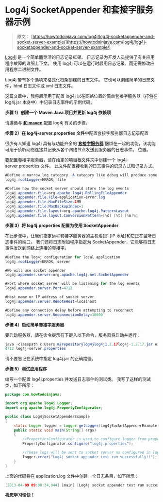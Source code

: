 # Log4j SocketAppender 和套接字服务器示例

> 原文： [https://howtodoinjava.com/log4j/log4j-socketappender-and-socket-server-example/](https://howtodoinjava.com/log4j/log4j-socketappender-and-socket-server-example/)

[Log4j](//howtodoinjava.com/category/frameworks/log4j/ "log4j tutorials") 是一个简单而灵活的日志记录框架。 日志记录为开发人员提供了有关应用程序故障的详细上下文。 使用 log4j 可以在运行时启用日志记录，而无需修改应用程序二进制文件。

Log4j 带有多个选项来格式化框架创建的日志文件。 它也可以创建简单的日志文件，html 日志文件或 xml 日志文件。

这篇文章中，我将展示用于配置 log4j 以在网络位置的简单套接字服务器（打包在 log4j.jar 本身中）中记录日志事件的示例代码。

**步骤 1）创建一个 Maven Java 项目并更新 log4j 依赖项**

请遵循与 **[和 maven](//howtodoinjava.com/log4j/how-to-configure-log4j-using-maven/ "How to configure log4j using maven")** 配置 log4j 有关的步骤。

**步骤 2）在 log4j-server.properties 文件**中配置套接字服务器日志记录配置

很少有人知道 log4j 具有与功能齐全的 [**套接字服务器**](https://logging.apache.org/log4j/1.2/apidocs/org/apache/log4j/net/SocketServer.html "Log4j Socket Server") 捆绑在一起的功能，该功能可用于侦听网络连接并记录从各个网络节点发送到服务器的日志事件。 位置。

要配置套接字服务器，请在给定的项目根文件夹中创建一个 log4j-server.properties 文件。 此文件配置接收到的日志事件的记录方式和记录方式。

```java
#Define a narrow log category. A category like debug will produce some extra logs also from server itself
log4j.rootLogger=ERROR, file

#Define how the socket server should store the log events
log4j.appender.file=org.apache.log4j.RollingFileAppender
log4j.appender.file.File=application-error.log
log4j.appender.file.MaxFileSize=1MB
log4j.appender.file.MaxBackupIndex=1
log4j.appender.file.layout=org.apache.log4j.PatternLayout
log4j.appender.file.layout.ConversionPattern=[%d] [%t] [%m]%n
```

**步骤 3）将 log4j.properties 配置为使用 SocketAppender** 

在此步骤中，让我们指定远程套接字服务器的主机名[即 [IP 地址]和它正在监听日志事件的端口。 我们还将日志附加程序指定为 SocketAppender，它能够将日志事件发送到网络上连接的套接字。

```java
#Define the log4j configuration for local application
log4j.rootLogger=ERROR, server

#We will use socket appender
log4j.appender.server=org.apache.log4j.net.SocketAppender

#Port where socket server will be listening for the log events
log4j.appender.server.Port=4712

#Host name or IP address of socket server
log4j.appender.server.RemoteHost=localhost

#Define any connection delay before attempting to reconnect
log4j.appender.server.ReconnectionDelay=10000
```

**步骤 4）启动简单套接字服务器**

要启动服务器，请在命令提示符下键入以下命令，服务器将启动并运行：

```java
java -classpath c:Users.m2repositorylog4jlog4j1.2.17log4j-1.2.17.jar org.apache.log4j.net.SimpleSocketServer
4712 log4j-server.properties
```

请不要忘记在系统中指定 log4j.jar 的正确路径。

**步骤 5）测试应用程序**

编写一个配置 log4j.properties 并发送日志事件的测试类。 我写了这样的测试类，如下所示：

```java
package com.howtodoinjava;

import org.apache.log4j.Logger;
import org.apache.log4j.PropertyConfigurator;

public class Log4jSocketAppenderExample
{
	static Logger logger = Logger.getLogger(Log4jSocketAppenderExample.class);
	public static void main(String[] args)
	{
		//PropertiesConfigurator is used to configure logger from properties file
		PropertyConfigurator.configure("log4j.properties");

		//These logs will be sent to socket server as configured in log4j.xml
		logger.error("Log4j socket appender test run successfully!!");
	}
}

```

上面的代码将在 application.log 文件中创建一个日志条目，如下所示：

```java
[2013-04-09 09:00:34,044] [main] [Log4j socket appender test run successfully!!]
```

**祝您学习愉快！**